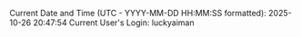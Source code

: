 Current Date and Time (UTC - YYYY-MM-DD HH:MM:SS formatted): 2025-10-26 20:47:54
Current User's Login: luckyaiman
